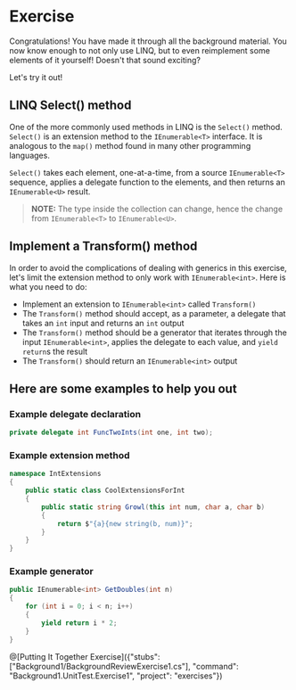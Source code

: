 [//]: # (GENERATED FILE -- DO NOT EDIT)
# Exercise

Congratulations! You have made it through all the background material. You now know enough to not only use LINQ, but to even reimplement some elements of it yourself! Doesn't that sound exciting?

Let's try it out!

## LINQ Select() method

One of the more commonly used methods in LINQ is the `Select()` method. `Select()` is an extension method to the `IEnumerable<T>` interface. It is analogous to the `map()` method found in many other programming languages.

`Select()` takes each element, one-at-a-time, from a source `IEnumerable<T>` sequence, applies a delegate function to the elements, and then returns an `IEnumerable<U>` result.

> **NOTE:** The type inside the collection can change, hence the change from `IEnumerable<T>` to `IEnumerable<U>`.

## Implement a Transform() method

In order to avoid the complications of dealing with generics in this exercise, let's limit the extension method to only work with `IEnumerable<int>`. Here is what you need to do:

 - Implement an extension to `IEnumerable<int>` called `Transform()`
 - The `Transform()` method should accept, as a parameter, a delegate that takes an `int` input and returns an `int` output
 - The `Transform()` method should be a generator that iterates through the input `IEnumerable<int>`, applies the delegate to each value, and `yield return`s the result
 - The `Transform()` should return an `IEnumerable<int>` output

## Here are some examples to help you out

### Example delegate declaration
```csharp
private delegate int FuncTwoInts(int one, int two);
```

### Example extension method
```csharp
namespace IntExtensions
{
    public static class CoolExtensionsForInt
    {
        public static string Growl(this int num, char a, char b)
        {
            return $"{a}{new string(b, num)}";
        }
    }
}
```

### Example generator
```csharp
public IEnumerable<int> GetDoubles(int n)
{
    for (int i = 0; i < n; i++)
    {
        yield return i * 2;
    }
}
```

@[Putting It Together Exercise]({"stubs": ["Background1/BackgroundReviewExercise1.cs"], "command": "Background1.UnitTest.Exercise1", "project": "exercises"})
